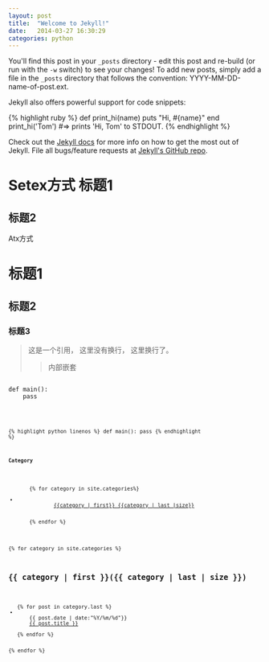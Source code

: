 ```yaml
---
layout: post
title:  "Welcome to Jekyll!"
date:   2014-03-27 16:30:29
categories: python
---
```


You'll find this post in your `_posts` directory - edit this post and re-build (or run with the `-w` switch) to see your changes!
To add new posts, simply add a file in the `_posts` directory that follows the convention: YYYY-MM-DD-name-of-post.ext.

Jekyll also offers powerful support for code snippets:

{% highlight ruby %}
def print_hi(name)
  puts "Hi, #{name}"
end
print_hi('Tom')
#=> prints 'Hi, Tom' to STDOUT.
{% endhighlight %}

Check out the [Jekyll docs][jekyll] for more info on how to get the most out of Jekyll. File all bugs/feature requests at [Jekyll's GitHub repo][jekyll-gh].

[jekyll-gh]: https://github.com/mojombo/jekyll
[jekyll]:    http://jekyllrb.com

Setex方式
标题1
=
标题2
---

Atx方式
# 标题1
## 标题2
### 标题3

> 这是一个引用，
> 这里没有换行，
> 这里换行了。
>> 内部嵌套

<pre>
<code class="python">
def main():
    pass
<code>
</pre>

{% highlight python linenos %}
def main():
    pass
{% endhighlight %}

<h4>Category</h4>
<ul>
    {% for category in site.categories%}
        <li>
            <a href="/categories/{{category | first}}" title="view all posts">{{category | first}} {{category | last |size}}</a>
        </li>
    {% endfor %}
</ul>


{% for category in site.categories %}
<h2>{{ category | first }}(<span>{{ category | last | size }}</span>)</h2>
<ul class="arc-list">
{% for post in category.last %}
<li>
    {{ post.date | date:"%Y/%m/%d"}}
    <a href="{{site.baseurl}}/{{ post.url }}">{{ post.title }}</a>
</li>
{% endfor %}
</ul>
{% endfor %}

